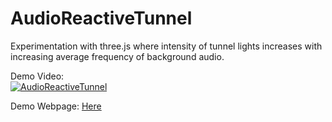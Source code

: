 # AudioReactiveTunnel

Experimentation with three.js where intensity of tunnel lights increases with increasing average frequency of background audio.

Demo Video:\
[![AudioReactiveTunnel](http://i3.ytimg.com/vi/zhiUiRYl9nc/maxresdefault.jpg)](https://youtu.be/zhiUiRYl9nc)

Demo Webpage: [Here](https://pranav0281999.github.io/RunwayRunAway/)
